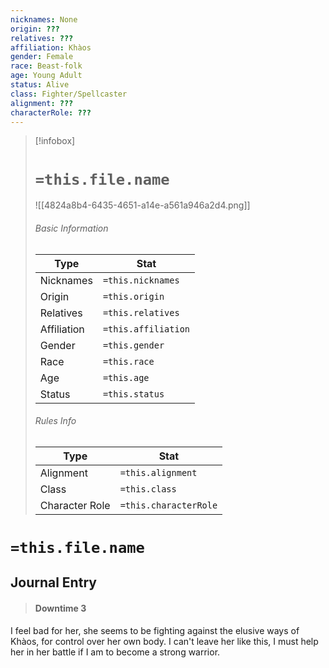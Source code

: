```yaml
---
nicknames: None
origin: ???
relatives: ???
affiliation: Khàos
gender: Female
race: Beast-folk
age: Young Adult
status: Alive
class: Fighter/Spellcaster
alignment: ???
characterRole: ???
---
```


> [!infobox]
> # `=this.file.name`
> ![[4824a8b4-6435-4651-a14e-a561a946a2d4.png]]
> ###### Basic Information
> Type |  Stat |
> ---|---|
> Nicknames | `=this.nicknames` |
> Origin | `=this.origin` |
> Relatives | `=this.relatives` |
> Affiliation | `=this.affiliation` |
> Gender | `=this.gender` |
> Race | `=this.race` |
> Age | `=this.age` |
> Status | `=this.status` |
> ###### Rules Info
> Type |  Stat |
> ---|---|
> Alignment | `=this.alignment` |
> Class | `=this.class` |
> Character Role | `=this.characterRole` |

# `=this.file.name`
## Journal Entry
> #### Downtime 3
I feel bad for her, she seems to be fighting against the elusive ways of Khàos, for control over her own body. I can't leave her like this, I must help her in her battle if I am to become a strong warrior.
